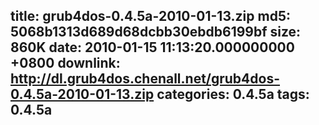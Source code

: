 title: grub4dos-0.4.5a-2010-01-13.zip
md5: 5068b1313d689d68dcbb30ebdb6199bf
size: 860K
date: 2010-01-15 11:13:20.000000000 +0800
downlink: http://dl.grub4dos.chenall.net/grub4dos-0.4.5a-2010-01-13.zip
categories: 0.4.5a
tags: 0.4.5a
---

